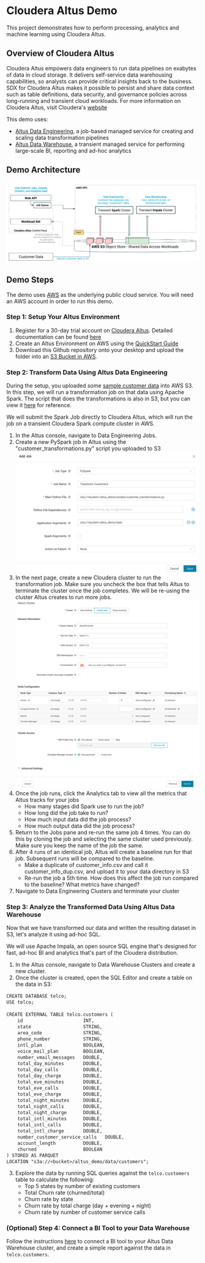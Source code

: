 # Cloudera Altus Demo

This project demonstrates how to perform processing, analytics and machine learning
using Cloudera Altus. 

## Overview of Cloudera Altus
Cloudera Altus empowers data engineers to run data pipelines on exabytes of data in 
cloud storage. It delivers self-service data warehousing capabilities, so analysts 
can provide critical insights back to the business. SDX for Cloudera Altus makes 
it possible to persist and share data context such as table definitions, data security, 
and governance policies across long-running and transient cloud workloads. For more 
information on Cloudera Altus, visit Cloudera's [website](https://www.cloudera.com/products/altus.html)

This demo uses:
* [Altus Data Engineering](https://www.cloudera.com/products/altus/altus-data-engineering.html), a job-based managed service for creating and scaling data transformation pipelines
* [Altus Data Warehouse](https://www.cloudera.com/products/altus/altus-data-warehouse.html), a transient managed service for performing large-scale BI, reporting and ad-hoc analytics

## Demo Architecture
![alt text](img/architecture.png "Demo Architecture")

## Demo Steps
The demo uses [AWS](aws.amazon.com) as the underlying public cloud service. You 
will need an AWS account in order to run this demo. 

### Step 1: Setup Your Altus Environment
1. Register for a 30-day trial account on [Cloudera Altus](altus.cloudera.com). Detailed documentation can be found [here](https://www.cloudera.com/documentation/altus/topics/alt_gettingstarted.html#trial_get_started)
2. Create an Altus Environment on AWS using the [QuickStart Guide](https://www.cloudera.com/documentation/altus/topics/alt_env_setup_aws.html#env_wizard)
3. Download this Github repository onto your desktop and upload the folder into an [S3 Bucket in AWS](https://docs.aws.amazon.com/AmazonS3/latest/user-guide/upload-objects.html). 

### Step 2: Transform Data Using Altus Data Engineering
During the setup, you uploaded some [sample customer data](https://github.com/tomatoTomahto/altus_demo/tree/master/data) into AWS S3. 
In this step, we will run a transformation job on that data using Apache Spark. The 
script that does the transformations is also in S3, but you can view it [here](https://github.com/tomatoTomahto/altus_demo/blob/master/scripts/customer_transformations.py) 
for reference. 

We will submit the Spark Job directly to Cloudera Altus, which will run the job on a 
transient Cloudera Spark compute cluster in AWS.

1. In the Altus console, navigate to Data Engineering Jobs.
2. Create a new PySpark job in Altus using the "customer_transformations.py" script you uploaded to S3
![alt text](img/create_job.png "Creating a Job")
3. In the next page, create a new Cloudera cluster to run the transformation job. Make sure you uncheck the box that tells Altus to terminate the cluster once the job completes. We will be re-using the cluster Altus creates to run more jobs.
![alt text](img/create_cluster.png "Creating a Cluster")
4. Once the job runs, click the Analytics tab to view all the metrics that Altus tracks for your jobs
    * How many stages did Spark use to run the job?
    * How long did the job take to run?
    * How much input data did the job process?
    * How much output data did the job process?
5. Return to the Jobs pane and re-run the same job 4 times. You can do this by cloning the job and selecting the same cluster used previously. Make sure you keep the name of the job the same. 
6. After 4 runs of an identical job, Altus will create a baseline run for that job. Subsequent runs will be compared to the baseline. 
    * Make a duplicate of customer_info.csv and call it customer_info_dup.csv, and upload it to your data directory in S3
    * Re-run the job a 5th time. How does this affect the job run compared to the baseline? What metrics have changed?
7. Navigate to Data Engineering Clusters and terminate your cluster

### Step 3: Analyze the Transformed Data Using Altus Data Warehouse
Now that we have transformed our data and written the resulting dataset in S3, let's analyze it using ad-hoc SQL. 

We will use Apache Impala, an open source SQL engine that's designed for fast, ad-hoc
BI and analytics that's part of the Cloudera distribution. 

1. In the Altus console, navigate to Data Warehouse Clusters and create a new cluster.
2. Once the cluster is created, open the SQL Editor and create a table on the data in S3:
```
CREATE DATABASE telco;
USE telco;

CREATE EXTERNAL TABLE telco.customers (
    id                      INT,
    state                   STRING,
    area_code               STRING,
    phone_number            STRING,
    intl_plan               BOOLEAN,
    voice_mail_plan         BOOLEAN,
    number_vmail_messages   DOUBLE,
    total_day_minutes       DOUBLE,
    total_day_calls         DOUBLE,
    total_day_charge        DOUBLE,
    total_eve_minutes       DOUBLE,
    total_eve_calls         DOUBLE,
    total_eve_charge        DOUBLE,
    total_night_minutes     DOUBLE,
    total_night_calls       DOUBLE,
    total_night_charge      DOUBLE,
    total_intl_minutes      DOUBLE,
    total_intl_calls        DOUBLE,
    total_intl_charge       DOUBLE,
    number_customer_service_calls   DOUBLE,
    account_length          DOUBLE,
    churned                 BOOLEAN
) STORED AS PARQUET
LOCATION "s3a://<bucket>/altus_demo/data/customers";
```

3. Explore the data by running SQL queries against the ```telco.customers``` table to calculate the following:
    * Top 5 states by number of existing customers
    * Total Churn rate (churned/total)
    * Churn rate by state
    * Churn rate by total charge (day + evening + night)
    * Churn rate by number of customer service calls
  
### (Optional) Step 4: Connect a BI Tool to your Data Warehouse
Follow the instructions [here](https://www.cloudera.com/documentation/altus/topics/altdw_client_access.html) to connect a BI tool to your Altus Data Warehouse cluster, and create a simple report against the data in ```telco.customers```.